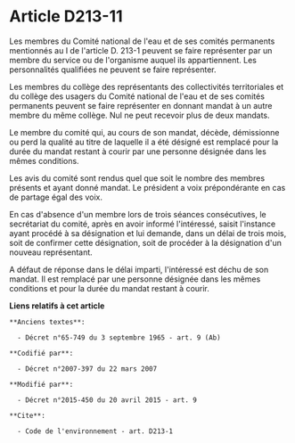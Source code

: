# Article D213-11

Les membres du Comité national de l'eau et de ses comités permanents mentionnés au I de l'article D. 213-1 peuvent se faire
représenter par un membre du service ou de l'organisme auquel ils appartiennent. Les personnalités qualifiées ne peuvent se
faire représenter.  

Les membres du collège des représentants des collectivités territoriales et du collège des usagers du Comité national de
l'eau et de ses comités permanents peuvent se faire représenter en donnant mandat à un autre membre du même collège. Nul ne
peut recevoir plus de deux mandats. 

Le membre du comité qui, au cours de son mandat, décède, démissionne ou perd la qualité au titre de laquelle il a été désigné
est remplacé pour la durée du mandat restant à courir par une personne désignée dans les mêmes conditions. 

Les avis du comité sont rendus quel que soit le nombre des membres présents et ayant donné mandat. Le président a voix
prépondérante en cas de partage égal des voix.

En cas d'absence d'un membre lors de trois séances consécutives, le secrétariat du comité, après en avoir informé
l'intéressé, saisit l'instance ayant procédé à sa désignation et lui demande, dans un délai de trois mois, soit de confirmer
cette désignation, soit de procéder à la désignation d'un nouveau représentant.

A défaut de réponse dans le délai imparti, l'intéressé est déchu de son mandat. Il est remplacé par une personne désignée
dans les mêmes conditions et pour la durée du mandat restant à courir.

**Liens relatifs à cet article**

	**Anciens textes**:

	  - Décret n°65-749 du 3 septembre 1965 - art. 9 (Ab)

	**Codifié par**:

	  - Décret n°2007-397 du 22 mars 2007

	**Modifié par**:

	  - Décret n°2015-450 du 20 avril 2015 - art. 9

	**Cite**:

	  - Code de l'environnement - art. D213-1
